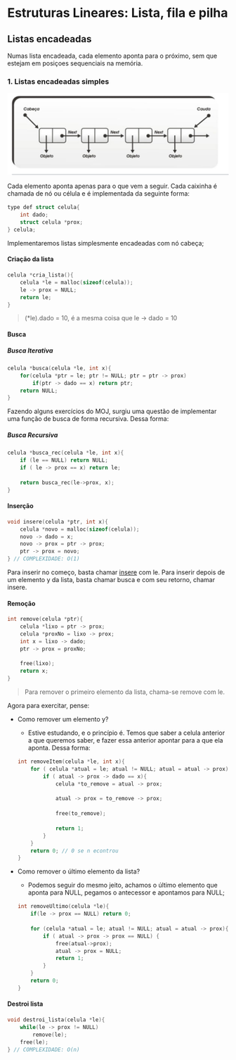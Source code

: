 # Estruturas Lineares: Lista, fila e pilha

## Listas encadeadas

Numas lista encadeada, cada elemento aponta para o próximo, sem que estejam em posiçoes sequenciais na memória.

### 1. Listas encadeadas simples

![Lista Ecadeada Simples](../../../images/listaEncadeada.png)

Cada elemento aponta apenas para o que vem a seguir. Cada caixinha é chamada de nó ou célula e é implementada da seguinte forma:

```c
type def struct celula{
    int dado;
    struct celula *prox;
} celula;
```

Implementaremos listas simplesmente encadeadas com nó cabeça;

#### Criação da lista

```c
celula *cria_lista(){
    celula *le = malloc(sizeof(celula));
    le -> prox = NULL;
    return le;
}
```

> (*le).dado = 10, é a mesma coisa que le -> dado = 10

#### Busca

##### Busca Iterativa

```c
celula *busca(celula *le, int x){
    for(celula *ptr = le; ptr != NULL; ptr = ptr -> prox)
        if(ptr -> dado == x) return ptr;
    return NULL;
}
```

Fazendo alguns exercícios do MOJ, surgiu uma questão de implementar uma função de busca de forma recursiva. Dessa forma:

##### Busca Recursiva

```c
celula *busca_rec(celula *le, int x){
    if (le == NULL) return NULL;
    if ( le -> prox == x) return le;

    return busca_rec(le->prox, x);
}
```

#### Inserção 

```c
void insere(celula *ptr, int x){
    celula *novo = malloc(sizeof(celula));
    novo -> dado = x;
    novo -> prox = ptr -> prox;
    ptr -> prox = novo;
} // COMPLEXIDADE: O(1)
```

Para inserir no começo, basta chamar <u>insere</u> com le. Para inserir depois de um elemento y da lista, basta chamar busca e com seu retorno, chamar insere.

#### Remoção

```c
int remove(celula *ptr){
    celula *lixo = ptr -> prox;
    celula *proxNo = lixo -> prox;
    int x = lixo -> dado;
    ptr -> prox = proxNo;
    
    free(lixo);
    return x;
}
```

> Para remover o primeiro elemento da lista, chama-se remove com le.

Agora para exercitar, pense: 

- Como remover um elemento y?

    - Estive estudando, e o princípio é. Temos que saber a celula anterior a que queremos saber, e fazer essa anterior apontar para a que ela aponta. Dessa forma:

    ```c
    int removeItem(celula *le, int x){
        for ( celula *atual = le; atual != NULL; atual = atual -> prox){
            if ( atual -> prox -> dado == x){
                celula *to_remove = atual -> prox;

                atual -> prox = to_remove -> prox;

                free(to_remove);

                return 1;
            }
        }
        return 0; // 0 se n econtrou
    }
    ```

- Como remover o último elemento da lista?
    - Podemos seguir do mesmo jeito, achamos o último elemento que aponta para NULL, pegamos o antecessor e apontamos para NULL;
    ```c
    int removeUltimo(celula *le){
        if(le -> prox == NULL) return 0; 

        for (celula *atual = le; atual != NULL; atual = atual -> prox){
            if ( atual -> prox -> prox == NULL) {
                free(atual->prox);
                atual -> prox = NULL;
                return 1;
            }
        }
        return 0;
    }
    ```



#### Destroi lista

```c
void destroi_lista(celula *le){
    while(le -> prox != NULL)
        remove(le);
    free(le);
} // COMPLEXIDADE: O(n)
```




